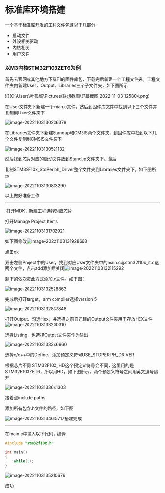 # 标准库环境搭建

一个基于标准库开发的工程文件包含以下几部分

+ 启动文件
+ 外设相关驱动
+ 内核相关
+ 用户文件

### 以M3内核STM32F103ZET6为例

​		首先去官网或其他地方下载F1的固件库包，下载完后新建一个工程文件夹。工程文件夹内新建User，Output，Libraries三个子文件夹，如下图所示

![](C:\Users\叶孤城\Pictures\联想截图\屏幕截图 2022-11-03 125804.png)

在User文件夹下新建一个mian.c文件，然后到固件库文件中找到以下三个文件并复制到User文件夹下

![image-20221103130236378](C:\Users\叶孤城\AppData\Roaming\Typora\typora-user-images\image-20221103130236378.png)

在Libraries文件夹下新建Standup和CMSIS两个文件夹，到固件库中找到以下几个文件复制到CMSIS文件夹下

![image-20221103130521132](C:\Users\叶孤城\AppData\Roaming\Typora\typora-user-images\image-20221103130521132.png)

然后找到芯片对应的启动文件放到Standup文件夹下。最后

复制STM32F10x_StdPeriph_Driver整个文件夹到Libraries文件夹下。如下图所示

![image-20221103130813290](C:\Users\叶孤城\AppData\Roaming\Typora\typora-user-images\image-20221103130813290.png)

以上做好准备工作

------

​		打开MDK，新建工程选择对应芯片

打开Manage Project Items

![image-20221103131702921](C:\Users\叶孤城\AppData\Roaming\Typora\typora-user-images\image-20221103131702921.png)

如下图修改![image-20221103131928668](C:\Users\叶孤城\AppData\Roaming\Typora\typora-user-images\image-20221103131928668.png)

点击ok

双击左侧Project中的User，找到对应User文件夹中的main.c与stm32f10x_it.c这两个文件，点击add添加后关闭![image-20221103132115292](C:\Users\叶孤城\AppData\Roaming\Typora\typora-user-images\image-20221103132115292.png)

剩下的依次按此方式添加.c文件。如下图：

![image-20221103132528863](C:\Users\叶孤城\AppData\Roaming\Typora\typora-user-images\image-20221103132528863.png)

完成后打开target，arm compiler选择version 5

![image-20221103132837848](C:\Users\叶孤城\AppData\Roaming\Typora\typora-user-images\image-20221103132837848.png)

打开Output，勾选Hex，并选择之前自己建的Output文件夹用于存放HEX文件![image-20221103133200310](C:\Users\叶孤城\AppData\Roaming\Typora\typora-user-images\image-20221103133200310.png)

选择Listing，也选择Output文件夹作为输出

![image-20221103133346960](C:\Users\叶孤城\AppData\Roaming\Typora\typora-user-images\image-20221103133346960.png)

选择c/c++中的Define，添加预定义符号USE_STDPERIPH_DRIVER

根据芯片不同 STM32F10X_HD这个预定义符号会不同，这里用的是STM32F103ZET6，所以用HD，如下图所示，两个预定义符号之间用英文逗号隔开

![image-20221103133641303](C:\Users\叶孤城\AppData\Roaming\Typora\typora-user-images\image-20221103133641303.png)

接着点include paths

添加所有包含.h文件的路径，如下图

![image-20221103134615717](C:\Users\叶孤城\AppData\Roaming\Typora\typora-user-images\image-20221103134615717.png)搭建完成

----

在main.c中输入以下代码，编译

```c
#include "stm32f10x.h"

int main()
{
	while(1);
}

```

![image-20221103135210676](C:\Users\叶孤城\AppData\Roaming\Typora\typora-user-images\image-20221103135210676.png)

成功

